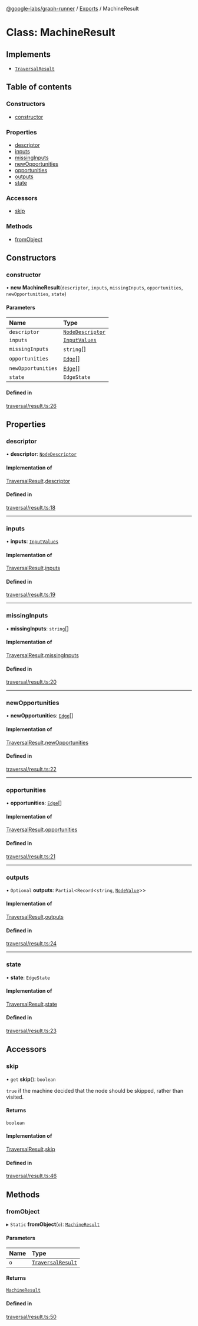 [@google-labs/graph-runner](../README.md) / [Exports](../modules.md) / MachineResult

# Class: MachineResult

## Implements

- [`TraversalResult`](../interfaces/TraversalResult.md)

## Table of contents

### Constructors

- [constructor](MachineResult.md#constructor)

### Properties

- [descriptor](MachineResult.md#descriptor)
- [inputs](MachineResult.md#inputs)
- [missingInputs](MachineResult.md#missinginputs)
- [newOpportunities](MachineResult.md#newopportunities)
- [opportunities](MachineResult.md#opportunities)
- [outputs](MachineResult.md#outputs)
- [state](MachineResult.md#state)

### Accessors

- [skip](MachineResult.md#skip)

### Methods

- [fromObject](MachineResult.md#fromobject)

## Constructors

### constructor

• **new MachineResult**(`descriptor`, `inputs`, `missingInputs`, `opportunities`, `newOpportunities`, `state`)

#### Parameters

| Name | Type |
| :------ | :------ |
| `descriptor` | [`NodeDescriptor`](../modules.md#nodedescriptor) |
| `inputs` | [`InputValues`](../modules.md#inputvalues) |
| `missingInputs` | `string`[] |
| `opportunities` | [`Edge`](../modules.md#edge)[] |
| `newOpportunities` | [`Edge`](../modules.md#edge)[] |
| `state` | `EdgeState` |

#### Defined in

[traversal/result.ts:26](https://github.com/Chizobaonorh/labs-prototypes/blob/4128d2b/seeds/graph-runner/src/traversal/result.ts#L26)

## Properties

### descriptor

• **descriptor**: [`NodeDescriptor`](../modules.md#nodedescriptor)

#### Implementation of

[TraversalResult](../interfaces/TraversalResult.md).[descriptor](../interfaces/TraversalResult.md#descriptor)

#### Defined in

[traversal/result.ts:18](https://github.com/Chizobaonorh/labs-prototypes/blob/4128d2b/seeds/graph-runner/src/traversal/result.ts#L18)

___

### inputs

• **inputs**: [`InputValues`](../modules.md#inputvalues)

#### Implementation of

[TraversalResult](../interfaces/TraversalResult.md).[inputs](../interfaces/TraversalResult.md#inputs)

#### Defined in

[traversal/result.ts:19](https://github.com/Chizobaonorh/labs-prototypes/blob/4128d2b/seeds/graph-runner/src/traversal/result.ts#L19)

___

### missingInputs

• **missingInputs**: `string`[]

#### Implementation of

[TraversalResult](../interfaces/TraversalResult.md).[missingInputs](../interfaces/TraversalResult.md#missinginputs)

#### Defined in

[traversal/result.ts:20](https://github.com/Chizobaonorh/labs-prototypes/blob/4128d2b/seeds/graph-runner/src/traversal/result.ts#L20)

___

### newOpportunities

• **newOpportunities**: [`Edge`](../modules.md#edge)[]

#### Implementation of

[TraversalResult](../interfaces/TraversalResult.md).[newOpportunities](../interfaces/TraversalResult.md#newopportunities)

#### Defined in

[traversal/result.ts:22](https://github.com/Chizobaonorh/labs-prototypes/blob/4128d2b/seeds/graph-runner/src/traversal/result.ts#L22)

___

### opportunities

• **opportunities**: [`Edge`](../modules.md#edge)[]

#### Implementation of

[TraversalResult](../interfaces/TraversalResult.md).[opportunities](../interfaces/TraversalResult.md#opportunities)

#### Defined in

[traversal/result.ts:21](https://github.com/Chizobaonorh/labs-prototypes/blob/4128d2b/seeds/graph-runner/src/traversal/result.ts#L21)

___

### outputs

• `Optional` **outputs**: `Partial`<`Record`<`string`, [`NodeValue`](../modules.md#nodevalue)\>\>

#### Implementation of

[TraversalResult](../interfaces/TraversalResult.md).[outputs](../interfaces/TraversalResult.md#outputs)

#### Defined in

[traversal/result.ts:24](https://github.com/Chizobaonorh/labs-prototypes/blob/4128d2b/seeds/graph-runner/src/traversal/result.ts#L24)

___

### state

• **state**: `EdgeState`

#### Implementation of

[TraversalResult](../interfaces/TraversalResult.md).[state](../interfaces/TraversalResult.md#state)

#### Defined in

[traversal/result.ts:23](https://github.com/Chizobaonorh/labs-prototypes/blob/4128d2b/seeds/graph-runner/src/traversal/result.ts#L23)

## Accessors

### skip

• `get` **skip**(): `boolean`

`true` if the machine decided that the node should be skipped, rather than
visited.

#### Returns

`boolean`

#### Implementation of

[TraversalResult](../interfaces/TraversalResult.md).[skip](../interfaces/TraversalResult.md#skip)

#### Defined in

[traversal/result.ts:46](https://github.com/Chizobaonorh/labs-prototypes/blob/4128d2b/seeds/graph-runner/src/traversal/result.ts#L46)

## Methods

### fromObject

▸ `Static` **fromObject**(`o`): [`MachineResult`](MachineResult.md)

#### Parameters

| Name | Type |
| :------ | :------ |
| `o` | [`TraversalResult`](../interfaces/TraversalResult.md) |

#### Returns

[`MachineResult`](MachineResult.md)

#### Defined in

[traversal/result.ts:50](https://github.com/Chizobaonorh/labs-prototypes/blob/4128d2b/seeds/graph-runner/src/traversal/result.ts#L50)

